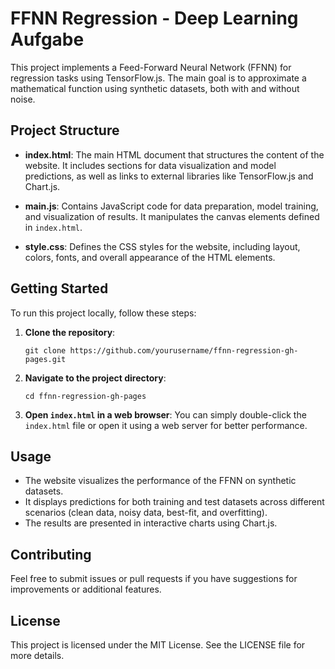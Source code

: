# FFNN Regression - Deep Learning Aufgabe

This project implements a Feed-Forward Neural Network (FFNN) for regression tasks using TensorFlow.js. The main goal is to approximate a mathematical function using synthetic datasets, both with and without noise.

## Project Structure

- **index.html**: The main HTML document that structures the content of the website. It includes sections for data visualization and model predictions, as well as links to external libraries like TensorFlow.js and Chart.js.
  
- **main.js**: Contains JavaScript code for data preparation, model training, and visualization of results. It manipulates the canvas elements defined in `index.html`.

- **style.css**: Defines the CSS styles for the website, including layout, colors, fonts, and overall appearance of the HTML elements.

## Getting Started

To run this project locally, follow these steps:

1. **Clone the repository**:
   ```
   git clone https://github.com/yourusername/ffnn-regression-gh-pages.git
   ```

2. **Navigate to the project directory**:
   ```
   cd ffnn-regression-gh-pages
   ```

3. **Open `index.html` in a web browser**:
   You can simply double-click the `index.html` file or open it using a web server for better performance.

## Usage

- The website visualizes the performance of the FFNN on synthetic datasets.
- It displays predictions for both training and test datasets across different scenarios (clean data, noisy data, best-fit, and overfitting).
- The results are presented in interactive charts using Chart.js.

## Contributing

Feel free to submit issues or pull requests if you have suggestions for improvements or additional features.

## License

This project is licensed under the MIT License. See the LICENSE file for more details.